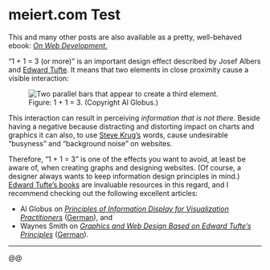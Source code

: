 # meiert.com Test

<p class="note">This and many other posts are also available as a pretty, well-behaved ebook: <a href="https://www.amazon.com/dp/B010PQPT90/?tag=meiert-20"><cite>On Web Development</cite>.</a></p>

“1 + 1 = 3 (or more)” is an important design effect described by Josef Albers and [Edward Tufte](https://www.edwardtufte.com/). It means that two elements in close proximity cause a visible interaction:

<figure>
	<img src="https://meiert.com/en/upload/2007/01/1+1=3.gif" alt="Two parallel bars that appear to create a third element." loading="lazy">
	<figcaption>Figure: 1 + 1 = 3. (Copyright Al Globus.)</figcaption>
</figure>

This interaction can result in perceiving _information that is not there_. Beside having a negative because distracting and distorting impact on charts and graphics it can also, to use [Steve Krug’s](https://sensible.com/) words, cause undesirable “busyness” and “background noise” on websites.

Therefore, “1 + 1 = 3” is one of the effects you want to avoid, at least be aware of, when creating graphs and designing websites. (Of course, a designer always wants to keep information design principles in mind.) [Edward Tufte’s books](https://www.amazon.com/gp/search?ie=UTF8&camp=1789&creative=9325&index=books&keywords=edward+tufte&linkCode=ur2&tag=meiert-20&linkId=KSL5KZCJ42GG6GV3) are invaluable resources in this regard, and I recommend checking out the following excellent articles:

* Al Globus on [<cite>Principles of Information Display for Visualization Practitioners</cite>](https://web.archive.org/web/20070111090247/http://www2.cs.uregina.ca/~rbm/cs100/notes/spreadsheets/tufte_paper.html) ([German](/de/publications/translations/uregina.ca/tufte/)), and
* Waynes Smith on [<cite>Graphics and Web Design Based on Edward Tufte’s Principles</cite>](https://web.archive.org/web/20070105162518/http://www.washington.edu/computing/training/561/zz-tufte.html) ([German](/de/publications/translations/washington.edu/tufte/)).

* * *

@@